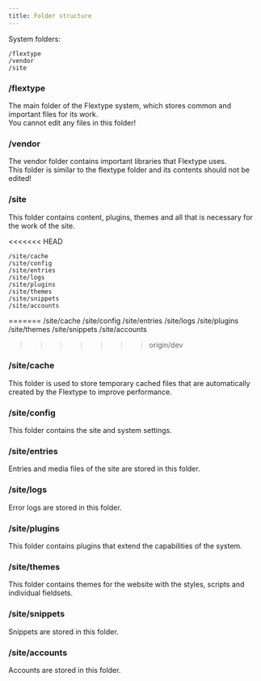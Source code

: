 ```yaml
---
title: Folder structure
---
```


System folders:

    /flextype
    /vendor
    /site
    

### /flextype

The main folder of the Flextype system, which stores common and important files for its work.  
You cannot edit any files in this folder!

### /vendor

The vendor folder contains important libraries that Flextype uses.  
This folder is similar to the flextype folder and its contents should not be edited!

### /site

This folder contains content, plugins, themes and all that is necessary for the work of the site.

<<<<<<< HEAD

    /site/cache
    /site/config
    /site/entries
    /site/logs
    /site/plugins
    /site/themes
    /site/snippets
    /site/accounts
    

======= /site/cache /site/config /site/entries /site/logs /site/plugins /site/themes /site/snippets /site/aсcounts

> > > > > > > origin/dev

### /site/cache

This folder is used to store temporary cached files that are automatically created by the Flextype to improve performance.

### /site/config

This folder contains the site and system settings.

### /site/entries

Entries and media files of the site are stored in this folder.

### /site/logs

Error logs are stored in this folder.

### /site/plugins

This folder contains plugins that extend the capabilities of the system.

### /site/themes

This folder contains themes for the website with the styles, scripts and individual fieldsets.

### /site/snippets

Snippets are stored in this folder.

### /site/aсcounts

Accounts are stored in this folder.